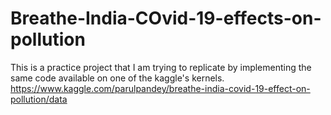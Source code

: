 # Breathe-India-COvid-19-effects-on-pollution
This is a practice project that I am trying to replicate by implementing the same code available on one of the kaggle's kernels. https://www.kaggle.com/parulpandey/breathe-india-covid-19-effect-on-pollution/data
